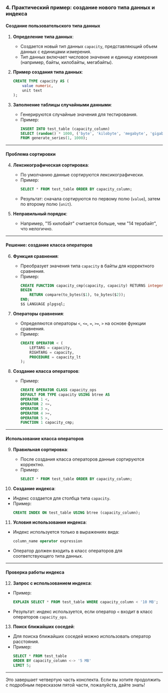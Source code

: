 ### **4. Практический пример: создание нового типа данных и индекса**

#### **Создание пользовательского типа данных**
1. **Определение типа данных**:
   - Создается новый тип данных `capacity`, представляющий объем данных с единицами измерения.
   - Тип данных включает числовое значение и единицу измерения (например, байты, килобайты, мегабайты).

2. **Пример создания типа данных**:
   ```sql
   CREATE TYPE capacity AS (
       value numeric,
       unit text
   );
   ```

3. **Заполнение таблицы случайными данными**:
   - Генерируются случайные значения для тестирования.
   - Пример:
     ```sql
     INSERT INTO test_table (capacity_column)
     SELECT (random() * 1000, ('byte', 'kilobyte', 'megabyte', 'gigabyte', 'terabyte')[floor(random() * 5) + 1])
     FROM generate_series(1, 1000);
     ```

---

#### **Проблема сортировки**
4. **Лексикографическая сортировка**:
   - По умолчанию данные сортируются лексикографически.
   - Пример:
     ```sql
     SELECT * FROM test_table ORDER BY capacity_column;
     ```
   - Результат: сначала сортируются по первому полю (`value`), затем по второму полю (`unit`).

5. **Неправильный порядок**:
   - Например, "15 килобайт" считается больше, чем "14 терабайт", что нелогично.

---

#### **Решение: создание класса операторов**
6. **Функция сравнения**:
   - Преобразует значения типа `capacity` в байты для корректного сравнения.
   - Пример:
     ```sql
     CREATE FUNCTION capacity_cmp(capacity, capacity) RETURNS integer AS $$
     BEGIN
         RETURN compare(to_bytes($1), to_bytes($2));
     END;
     $$ LANGUAGE plpgsql;
     ```

7. **Операторы сравнения**:
   - Определяются операторы `<`, `<=`, `=`, `>=`, `>` на основе функции сравнения.
   - Пример:
     ```sql
     CREATE OPERATOR < (
         LEFTARG = capacity,
         RIGHTARG = capacity,
         PROCEDURE = capacity_lt
     );
     ```

8. **Создание класса операторов**:
   - Пример:
     ```sql
     CREATE OPERATOR CLASS capacity_ops
     DEFAULT FOR TYPE capacity USING btree AS
     OPERATOR 1 <,
     OPERATOR 2 <=,
     OPERATOR 3 =,
     OPERATOR 4 >=,
     OPERATOR 5 >,
     FUNCTION 1 capacity_cmp;
     ```

---

#### **Использование класса операторов**
9. **Правильная сортировка**:
   - После создания класса операторов данные сортируются корректно.
   - Пример:
     ```sql
     SELECT * FROM test_table ORDER BY capacity_column;
     ```

10. **Создание индекса**:
   - Индекс создается для столбца типа `capacity`.
   - Пример:
     ```sql
     CREATE INDEX ON test_table USING btree (capacity_column);
     ```

11. **Условия использования индекса**:
   - Индекс используется только в выражениях вида:
     ```sql
     column_name operator expression
     ```
   - Оператор должен входить в класс операторов для соответствующего типа данных.

---

#### **Проверка работы индекса**
12. **Запрос с использованием индекса**:
   - Пример:
     ```sql
     EXPLAIN SELECT * FROM test_table WHERE capacity_column < '10 MB';
     ```
   - Результат: индекс используется, если оператор `<` входит в класс операторов `capacity_ops`.

13. **Поиск ближайших соседей**:
   - Для поиска ближайших соседей можно использовать оператор расстояния.
   - Пример:
     ```sql
     SELECT * FROM test_table
     ORDER BY capacity_column <-> '5 MB'
     LIMIT 5;
     ```

---

Это завершает четвертую часть конспекта. Если вы хотите продолжить с подробным пересказом пятой части, пожалуйста, дайте знать!